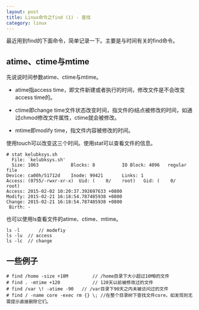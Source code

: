 ```yaml
---
layout: post
title: Linux命令之find (1) - 查找
category: linux
---
```



最近用到find的下面命令，简单记录一下。主要是与时间有关的find命令。

## atime、ctime与mtime

先说说时间参数atime、ctime与mtime。

* atime指access time，即文件新建或者执行的时间，修改文件是不会改变access time的。

* ctime即change time文件状态改变时间，指文件的i结点被修改的时间，如通过chmod修改文件属性，ctime就会被修改。

* mtime即modify time，指文件内容被修改的时间。



使用touch可以改变这三个时间。使用stat可以查看文件的信息。

	# stat kelubksys.sh
	  File: `kelubksys.sh'
	  Size: 1063            Blocks: 8          IO Block: 4096   regular file
	Device: ca00h/51712d    Inode: 99421       Links: 1
	Access: (0755/-rwxr-xr-x)  Uid: (    0/    root)   Gid: (    0/    root)
	Access: 2015-02-02 10:20:37.392697633 +0800
	Modify: 2015-02-21 16:18:54.787485938 +0800
	Change: 2015-02-21 16:18:54.787485938 +0800
	 Birth: - 

也可以使用ls查看文件的atime、ctime、mtime。

	ls -l		// modefiy
	ls -lu	// access
	ls -lc	// change

## 一些例子
	
	# find /home -size +10M 		// /home目录下大小超过10MB的文件
	# find . -mtime +120 			// 120天以前被修改过的文件
	# find /var \! -atime -90 	// /var目录下90天之内未被访问过的文件
	# find / -name core -exec rm {} \; //在整个目录树下查找文件core，如发现则无需提示直接删除它们。
